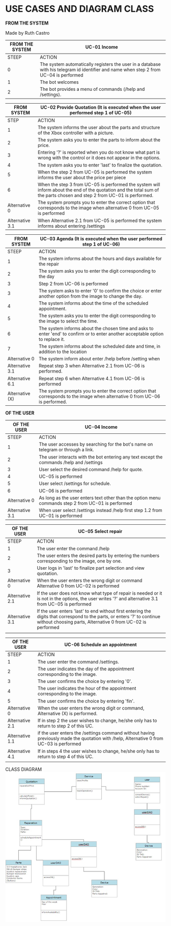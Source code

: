 





# **USE CASES AND DIAGRAM CLASS** 

**FROM THE SYSTEM**

Made by Ruth Castro

| FROM THE SYSTEM | UC-01 Income                                                 |
| --------------- | ------------------------------------------------------------ |
| STEEP           | ACTION                                                       |
| 0               | The system automatically registers the user in a database with his telegram id identifier and name when step 2 from UC-04 is performed |
| 1               | The bot welcomes                                             |
| 2               | The bot provides a menu of commands (/help and /settings).   |



| FROM SYSTEM     | UC-02 Provide Quotation (It is executed when the user performed step 1 of UC-05) |
| --------------- | ------------------------------------------------------------ |
| STEP            | ACTION                                                       |
| 1               | The system informs the user about the parts and structure of the Xbox controller with a picture. |
| 2               | The system asks you to enter the parts to inform about the price. |
| 3               | Entering '?' is reported when you do not know what part is wrong with the control or it does not appear in the options. |
| 4               | The system asks you to enter 'last' to finalize the quotation. |
| 5               | When the step 2 from UC-05 is performed the system informs the user about the price per piece |
| 6               | When the step 3 from UC-05 is performed the system will inform about the end of the quotation and the total sum of the parts chosen and step 2 from UC-01 is performed. |
| Alternative 0   | The system prompts you to enter the correct option that corresponds to the image when alternative 0 from UC-05 is performed |
| Alternative 3.1 | When Alternative 2.1 from UC-05 is performed the system informs about entering /settings |

| FROM SYSTEM     | UC-03 Agenda (It is executed when the user performed step 1 of UC-06) |
| --------------- | ------------------------------------------------------------ |
| STEEP           | ACTION                                                       |
| 1               | The system informs about the hours and days available for the repair |
| 2               | The system asks you to enter the digit corresponding to the day |
| 3               | Step 2 from UC-06 is performed                               |
| 3               | The system asks to enter '0' to confirm the choice or enter another option from the image to change the day. |
| 4               | The system informs about the time of the scheduled appointment. |
| 5               | The system asks you to enter the digit corresponding to the image to select the time. |
| 6               | The system informs about the chosen time and asks to enter 'end' to confirm or to enter another acceptable option to replace it. |
| 7               | The system informs about the scheduled date and time, in addition to the location |
| Alternative 0   | The system inform about enter /help before /setting when     |
| Alternative 3.1 | Repeat step 3 when Alternative 2.1 from UC-06 is performed.  |
| Alternative 6.1 | Repeat step 6 when Alternative 4.1 from UC-06 is performed   |
| Alternative (X) | The system prompts you to enter the correct option that corresponds to the image when alternative 0 from UC-06 is performed. |

 



**OF THE USER**

| OF THE USER     | UC-04 Income                                                 |
| --------------- | ------------------------------------------------------------ |
| STEEP           | ACTION                                                       |
| 1               | The user accesses by searching for the bot's name on telegram or through a link. |
| 2               | The user interacts with the bot entering any text except the commands /help and /settings |
| 3               | User select the desired command /help for quote.             |
| 4               | UC-05 is performed                                           |
| 5               | User select /settings for schedule.                          |
| 6               | UC-06 is performed                                           |
| Alternative 0   | As long as the user enters text other than the option menu commands step 2 from UC-01 is performed |
| Alternative 3.1 | When user select /settings instead /help first step 1.2 from UC-01 is performed |

| OF THE USER     | UC-05  Select repair                                         |
| --------------- | ------------------------------------------------------------ |
| STEEP           | ACTION                                                       |
| 1               | The user enter the command /help                             |
| 2               | The user enters the desired parts by entering the numbers corresponding to the image, one by one. |
| 3               | User logs in 'last' to finalize part selection and view quotation. |
| Alternative 0   | When the user enters the wrong digit or command Alternative 0 from UC-02 is performed |
| Alternative 2.1 | If the user does not know what type of repair is needed or it is not in the options, the user writes '?' and alternative 3.1 from UC-05 is performed |
| Alternative 3.1 | If the user enters 'last' to end without first entering the digits that correspond to the parts, or enters '?' to continue without choosing parts, Alternative 0 from UC-02 is performed |
|                 |                                                              |

| OF THE USER        | UC-06  Schedule an appointment                               |
| ------------------ | ------------------------------------------------------------ |
| STEEP              | ACTION                                                       |
| 1                  | The user  enter the command /settings.                       |
| 2                  | The user indicates the day of the appointment corresponding to the image. |
| 3                  | The user confirms the choice by entering '0'.                |
| 4                  | The user indicates the hour of the appointment corresponding to the image. |
| 5                  | The user confirms the choice by entering 'fin'.              |
| Alternative 0      | When the user enters the wrong digit or command, Alternative (X) is performed. |
| Alternative 2.1    | If in step 2  the user wishes to change, he/she only has to return to step 2 of this UC. |
| Alternative    1.1 | if the user enters the /settings command without having previously made the quotation with /help, Alternative 0 from UC-03 is performed |
| Alternative 4.1    | If in steps 4 the user wishes to change, he/she only has to return to step 4 of this UC. |
|                    |                                                              |

 CLASS DIAGRAM
 ![CLASS DIAGRAM](./diagram_class.jpeg)
